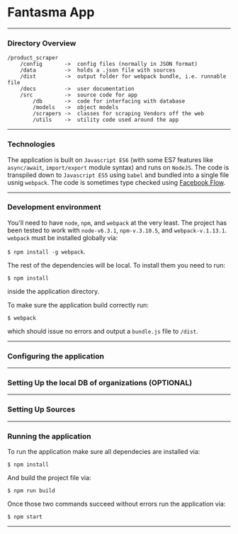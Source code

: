 # Fantasma App


---


### Directory Overview

```
/product_scraper
    /config       ->  config files (normally in JSON format)
    /data         ->  holds a .json file with sources
    /dist         ->  output folder for webpack bundle, i.e. runnable file
    /docs         ->  user documentation
    /src          ->  source code for app    
        /db       ->  code for interfacing with database
        /models   ->  object models
        /scrapers ->  classes for scraping Vendors off the web
        /utils    ->  utility code used around the app
```
---

### Technologies

The application is built on `Javascript ES6` (with some ES7 features like `async/await`, `import/export` module syntax) and runs on `NodeJS`. 
The code is transpiled down to `Javascript ES5` using `babel` and bundled into a single file usnig `webpack`. 
The code is sometimes type checked using [Facebook Flow](https://flowtype.org/).

---
### Development environment

You'll need to have `node`, `npm`, and `webpack` at the very least. The project has been tested to work with `node-v6.3.1`, `npm-v.3.10.5`, and `webpack-v.1.13.1`. `webpack` must be installed globally via: 

`$ npm install -g webpack`.

The rest of the dependencies will be local. To install them you need to run: 

`$ npm install` 

inside the application directory.

To make sure the application build correctly run:

`$ webpack`

which should issue no errors and output a `bundle.js` file to `/dist`.


---

### Configuring the application


---

### Setting Up the local DB of organizations (OPTIONAL)

---

### Setting Up Sources

---

### Running the application

To run the application make sure all dependecies are installed via:

`$ npm install`

And build the project file via:

`$ npm run build`

Once those two commands succeed without errors run the application via:

`$ npm start`

---
